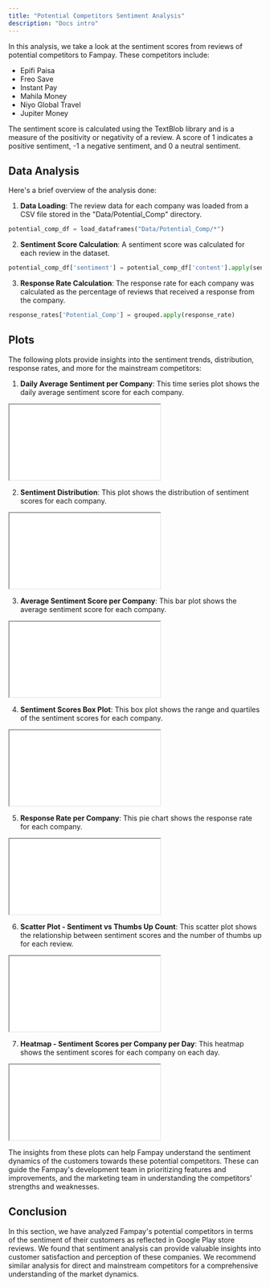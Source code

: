 ```yaml
---
title: "Potential Competitors Sentiment Analysis"
description: "Docs intro"
---
```


In this analysis, we take a look at the sentiment scores from reviews of potential competitors to Fampay. These competitors include:

- Epifi Paisa
- Freo Save
- Instant Pay
- Mahila Money
- Niyo Global Travel
- Jupiter Money

The sentiment score is calculated using the TextBlob library and is a measure of the positivity or negativity of a review. A score of 1 indicates a positive sentiment, -1 a negative sentiment, and 0 a neutral sentiment.

## Data Analysis

Here's a brief overview of the analysis done:

1. **Data Loading**: The review data for each company was loaded from a CSV file stored in the "Data/Potential_Comp" directory.

```python
potential_comp_df = load_dataframes("Data/Potential_Comp/*")

```

2.  **Sentiment Score Calculation**: A sentiment score was calculated for each review in the dataset.

```python
potential_comp_df['sentiment'] = potential_comp_df['content'].apply(sentiment_score)

```

3.  **Response Rate Calculation**: The response rate for each company was calculated as the percentage of reviews that received a response from the company.

```python
response_rates['Potential_Comp'] = grouped.apply(response_rate)

```

## Plots

The following plots provide insights into the sentiment trends, distribution, response rates, and more for the mainstream competitors:


1. **Daily Average Sentiment per Company**: This time series plot shows the daily average sentiment score for each company.
        
<iframe src="/Comp/Potential_Comp_daily_sentiment.html"></iframe>

2. **Sentiment Distribution**: This plot shows the distribution of sentiment scores for each company.
        
<iframe src="/Comp/Potential_Comp_sentiment_distribution.html"></iframe>

3. **Average Sentiment Score per Company**: This bar plot shows the average sentiment score for each company.
        
<iframe src="/Comp/Potential_Comp_average_sentiment.html"></iframe>

4. **Sentiment Scores Box Plot**: This box plot shows the range and quartiles of the sentiment scores for each company.
        
<iframe src="/Comp/Potential_Comp_boxplot_sentiment.html"></iframe>

5. **Response Rate per Company**: This pie chart shows the response rate for each company.
        
<iframe src="/Comp/Potential_Comp_response_rate.html"></iframe>

6. **Scatter Plot - Sentiment vs Thumbs Up Count**: This scatter plot shows the relationship between sentiment scores and the number of thumbs up for each review.
        
<iframe src="/Comp/Potential_Comp_scatterplot.html"></iframe>

7. **Heatmap - Sentiment Scores per Company per Day**: This heatmap shows the sentiment scores for each company on each day.
        
<iframe src="/Comp/Potential_Comp_heatmap.html"></iframe>

The insights from these plots can help Fampay understand the sentiment dynamics of the customers towards these potential competitors. These can guide the Fampay's development team in prioritizing features and improvements, and the marketing team in understanding the competitors' strengths and weaknesses.

##   Conclusion

In this section, we have analyzed Fampay's potential competitors in terms of the sentiment of their customers as reflected in Google Play store reviews. We found that sentiment analysis can provide valuable insights into customer satisfaction and perception of these companies. We recommend similar analysis for direct and mainstream competitors for a comprehensive understanding of the market dynamics.